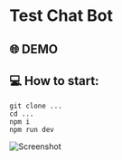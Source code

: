 # Test Chat Bot

## 🌐 DEMO

## 💻 How to start:

```
git clone ...
cd ...
npm i
npm run dev
```

![Screenshot](https://i.ibb.co/qYSNPWxP/2025-07-24-18-27-12.png)
